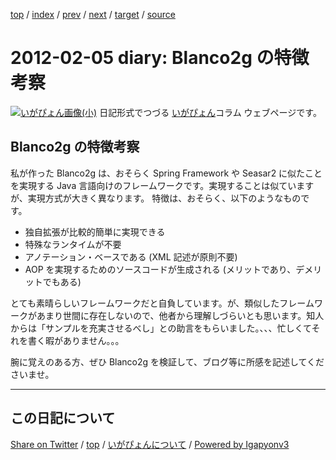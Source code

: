 [top](../index.html) 
 / [index](index.html) 
 / [prev](ig120204.html) 
 / [next](ig120211.html) 
 / [target](https://igapyon.github.io/diary/2012/ig120205.html) 
 / [source](https://github.com/igapyon/diary/blob/gh-pages/2012/ig120205.src.md) 

2012-02-05 diary: Blanco2g の特徴考察
=====================================================================================================
[![いがぴょん画像(小)](https://igapyon.github.io/diary/images/iga200306s.jpg "いがぴょん")](https://igapyon.github.io/diary/memo/memoigapyon.html) 日記形式でつづる [いがぴょん](https://igapyon.github.io/diary/memo/memoigapyon.html)コラム ウェブページです。

## Blanco2g の特徴考察

私が作った Blanco2g は、おそらく Spring Framework や Seasar2 に似たことを実現する Java 言語向けのフレームワークです。実現することは似ていますが、実現方式が大きく異なります。
特徴は、おそらく、以下のようなものです。

* 独自拡張が比較的簡単に実現できる
* 特殊なランタイムが不要
* アノテーション・ベースである (XML 記述が原則不要)
* AOP を実現するためのソースコードが生成される (メリットであり、デメリットでもある)


とても素晴らしいフレームワークだと自負しています。が、類似したフレームワークがあまり世間に存在しないので、他者から理解しづらいとも思います。知人からは「サンプルを充実させるべし」との助言をもらいました。、、、忙しくてそれを書く暇がありません。。。

腕に覚えのある方、ぜひ Blanco2g を検証して、ブログ等に所感を記述してくださいませ。


----------------------------------------------------------------------------------------------------

## この日記について

[Share on Twitter](https://twitter.com/intent/tweet?hashtags=igapyon%2Cdiary%2C%E3%81%84%E3%81%8C%E3%81%B4%E3%82%87%E3%82%93&text=Blanco2g+%E3%81%AE%E7%89%B9%E5%BE%B4%E8%80%83%E5%AF%9F&url=https%3A%2F%2Figapyon.github.io%2Fdiary%2F2012%2Fig120205.html) / [top](../index.html) / [いがぴょんについて](https://igapyon.github.io/diary/memo/memoigapyon.html) / [Powered by Igapyonv3](https://github.com/igapyon/igapyonv3)
